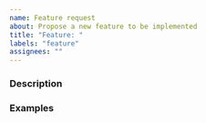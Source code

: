 ```yaml
---
name: Feature request
about: Propose a new feature to be implemented
title: "Feature: "
labels: "feature"
assignees: ""
---
```

### Description

<!-- Briefly describe the new feature. Tell us what you are trying to achieve and how should Hausse behave to do so. -->


### Examples

<!-- Provide some simple examples to show how the new feature should work. -->